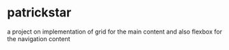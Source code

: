 # patrickstar
a project on implementation of grid for the main content and also flexbox for the navigation content
